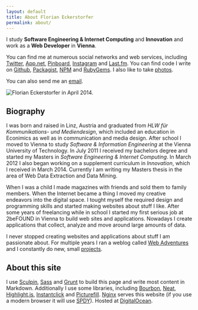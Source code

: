 ```yaml
---
layout: default
title: About Florian Eckerstorfer
permalink: about/
---
```


I study **Software Engineering &amp; Internet Computing** and **Innovation** and work as a **Web Developer** in **Vienna**.

You can find me at numerous social networks and web services, including
    [Twitter](http://twitter.com/Florian_),
    [App.net](http://app.net/florian),
    [Pinboard](https://pinboard.in/u:florian.eckerstorfer),
    [Instagram](http://instagram.com/florian_) and
    [Last.fm](http://www.last.fm/user/feredir)</a>.
    You can find code I write on
    [Github](https://github.com/florianeckerstorfer),
    [Packagist](https://packagist.org/users/florianeckerstorfer/),
    [NPM](https://www.npmjs.org/~florianeckerstorfer) and
    [RubyGems](https://rubygems.org/profiles/florianeckerstorfer)</a>.
    I also like to take [photos](http://photos.florian.ec).

You can also send me an [email](mailto:florian@eckerstorfer.co).

<picture class="about-florian">
    <!--[if IE 9]><video style="display: none;"><![endif]-->
    <source srcset="/img/florian/201404-park-638.jpg, /img/florian/201404-park-638@2x.jpg 2x" media="(min-width: 450px)">
    <source srcset="/img/florian/201404-park-450.jpg, /img/florian/201404-park-450@2x.jpg 2x" media="(min-width: 320px)">
    <source srcset="/img/florian/201404-park-320.jpg, /img/florian/201404-park-320@2x.jpg 2x">
    <!--[if IE 9]></video><![endif]-->
    <img srcset="/img/florian/201404-park-320.jpg, /img/florian/201404-park-320@2x.jpg 2x" alt="Florian Eckerstorfer in April 2014.">
</picture>

## Biography

I was born and raised in Linz, Austria and graduated from *HLW für Kommunikations- und Mediendesign*, which included an education in Econimics as well as in communication and media design. After school I moved to Vienna to study *Software & Information Engineering* at the Vienna University of Technology. In July 2011 I received my bachelors degree and started my Masters in *Software Engineering & Internet Computing*. In March 2012 I also began working on a supplement curriculum in *Innovation*, which I received in March 2014. Currently I am writing my Masters thesis in the area of Web Data Extraction and Data Mining.

When I was a child I made magazines with friends and sold them to family members. When the Internet became a thing I moved my creative endeavors into the digital space. I tought myself the required design and programming skills and started making websites about stuff I like. After some years of freelancing while in school I started my first serious job at 2beFOUND in Vienna to build web sites and applications. Nowadays I create applications that collect, analyze and move around large amounts of data.

I never stopped creating websites and applications about stuff I am passionate about. For multiple years I ran a weblog called [Web Adventures](http://webadventures.at) and I constantly do new, small [projects](/projects/).

## About this site

I use [Sculpin](https://sculpin.io), [Sass](http://sass-lang.com) and [Grunt](http://gruntjs.com) to build this page and write most content in Markdown. Additionally I use some libraries, including [Bourbon](http://bourbon.io), [Neat](http://neat.bourbon.io), [Highlight.js](http://highlightjs.org), [Instantclick](http://instantclick.io) and [Picturefill](http://scottjehl.github.io/picturefill/). [Nginx](http://nginx.org) serves this website (if you use a modern browser it will use [SPDY](http://en.wikipedia.org/wiki/SPDY)). Hosted at [DigitalOcean](https://www.digitalocean.com/?refcode=018832e0a1a8).
